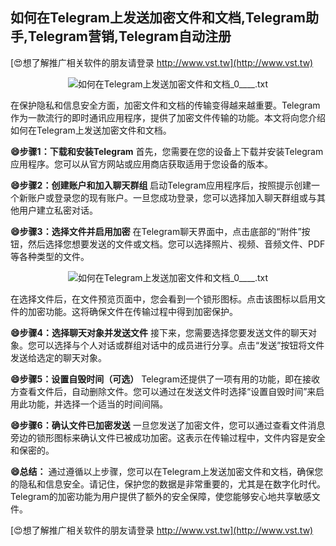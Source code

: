 ## **如何在Telegram上发送加密文件和文档,Telegram助手,Telegram营销,Telegram自动注册**

[😍想了解推广相关软件的朋友请登录 http://www.vst.tw](http://www.vst.tw)

 <center><img src="https://vst.tw/MP4/tuiguang/png/5.png" alt="如何在Telegram上发送加密文件和文档_0____.txt"></center>

在保护隐私和信息安全方面，加密文件和文档的传输变得越来越重要。Telegram作为一款流行的即时通讯应用程序，提供了加密文件传输的功能。本文将向您介绍如何在Telegram上发送加密文件和文档。

**😄步骤1：下载和安装Telegram**
首先，您需要在您的设备上下载并安装Telegram应用程序。您可以从官方网站或应用商店获取适用于您设备的版本。

**😄步骤2：创建账户和加入聊天群组**
启动Telegram应用程序后，按照提示创建一个新账户或登录您的现有账户。一旦您成功登录，您可以选择加入聊天群组或与其他用户建立私密对话。

**😄步骤3：选择文件并启用加密**
在Telegram聊天界面中，点击底部的“附件”按钮，然后选择您想要发送的文件或文档。您可以选择照片、视频、音频文件、PDF等各种类型的文件。

 <center><img src="https://vst.tw/MP4/tuiguang/png/0.png" alt="如何在Telegram上发送加密文件和文档_0____.txt"></center>

在选择文件后，在文件预览页面中，您会看到一个锁形图标。点击该图标以启用文件的加密功能。这将确保文件在传输过程中得到加密保护。

**😄步骤4：选择聊天对象并发送文件**
接下来，您需要选择您要发送文件的聊天对象。您可以选择与个人对话或群组对话中的成员进行分享。点击“发送”按钮将文件发送给选定的聊天对象。

**😄步骤5：设置自毁时间（可选）**
Telegram还提供了一项有用的功能，即在接收方查看文件后，自动删除文件。您可以通过在发送文件时选择“设置自毁时间”来启用此功能，并选择一个适当的时间间隔。

**😄步骤6：确认文件已加密发送**
一旦您发送了加密文件，您可以通过查看文件消息旁边的锁形图标来确认文件已被成功加密。这表示在传输过程中，文件内容是安全和保密的。

**😄总结：**
通过遵循以上步骤，您可以在Telegram上发送加密文件和文档，确保您的隐私和信息安全。请记住，保护您的数据是非常重要的，尤其是在数字化时代。Telegram的加密功能为用户提供了额外的安全保障，使您能够安心地共享敏感文件。

[😍想了解推广相关软件的朋友请登录 http://www.vst.tw](http://www.vst.tw)



